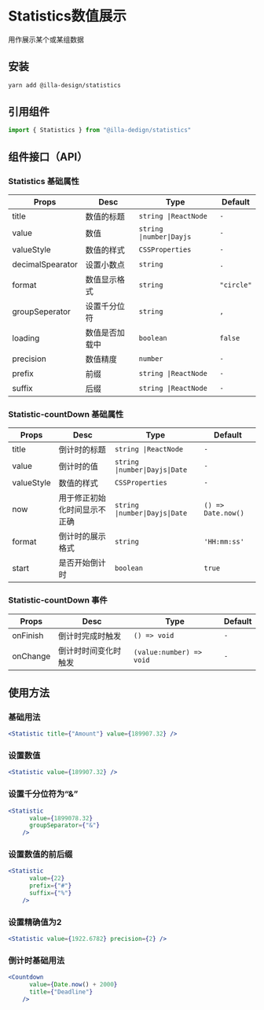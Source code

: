 # Statistics数值展示

用作展示某个或某组数据

## 安装

```bash
yarn add @illa-design/statistics
```

## 引用组件

```jsx
import { Statistics } from "@illa-dedign/statistics"
```

## 组件接口（API）

### Statistics 基础属性

| Props            | Desc           | Type                     | Default    |
| ---------------- | -------------- | ------------------------ | ---------- |
| title            | 数值的标题     | `string \|ReactNode`     | `-`        |
| value            | 数值           | `string \|number\|Dayjs` | `-`        |
| valueStyle       | 数值的样式     | `CSSProperties `         | `-`        |
| decimalSpearator | 设置小数点     | `string `                | `.`        |
| format           | 数值显示格式   | `string `                | `"circle"` |
| groupSeperator   | 设置千分位符   | `string `                | `,`        |
| loading          | 数值是否加载中 | `boolean `               | `false`    |
| precision        | 数值精度       | `number `                | `-`        |
| prefix           | 前缀           | `string \|ReactNode`     | `-`        |
| suffix           | 后缀           | `string \|ReactNode`     | `-`        |

### Statistic-countDown 基础属性

| Props      | Desc                         | Type                           | Default            |
| ---------- | ---------------------------- | ------------------------------ | ------------------ |
| title      | 倒计时的标题                 | `string \|ReactNode`           | `-`                |
| value      | 倒计时的值                   | `string \|number\|Dayjs\|Date` | `-`                |
| valueStyle | 数值的样式                   | `CSSProperties `               | `-`                |
| now        | 用于修正初始化时间显示不正确 | `string \|number\|Dayjs\|Date` | `() => Date.now()` |
| format     | 倒计时的展示格式             | `string `                      | `'HH:mm:ss'`       |
| start      | 是否开始倒计时               | `boolean `                     | `true`             |



### Statistic-countDown 事件

| Props    | Desc                 | Type                     | Default |
| -------- | -------------------- | ------------------------ | ------- |
| onFinish | 倒计时完成时触发     | `() => void`             | `-`     |
| onChange | 倒计时时间变化时触发 | `(value:number) => void` | `-`     |

## 使用方法

### 基础用法

```jsx
<Statistic title={"Amount"} value={189907.32} />
```

### 设置数值

```jsx
<Statistic value={189907.32} />
```

### 设置千分位符为“&”

```jsx
<Statistic
      value={1899078.32}
      groupSeparator={"&"}
    />
```

### 设置数值的前后缀

```jsx
<Statistic
      value={22}
      prefix={"#"}
      suffix={"%"}
    />
```

### 设置精确值为2

```jsx
<Statistic value={1922.6782} precision={2} />
```

### 倒计时基础用法

```jsx
<Countdown
      value={Date.now() + 2000}
      title={"Deadline"}
    />
```

